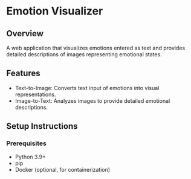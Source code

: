 # Emotion Visualizer

## Overview

A web application that visualizes emotions entered as text and provides detailed descriptions of images representing emotional states.

## Features

- Text-to-Image: Converts text input of emotions into visual representations.
- Image-to-Text: Analyzes images to provide detailed emotional descriptions.

## Setup Instructions

### Prerequisites

- Python 3.9+
- pip
- Docker (optional, for containerization)
